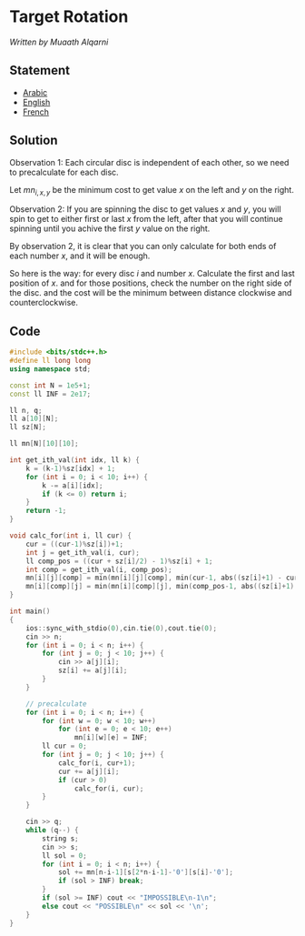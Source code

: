 # Target Rotation
*Written by Muaath Alqarni*
## Statement
- [Arabic](https://naoi2025.algerianoi.com/statements/target%20(ar_DZ).pdf)
- [English](https://naoi2025.algerianoi.com/statements/target%20(en).pdf)
- [French](https://naoi2025.algerianoi.com/statements/target%20(fr).pdf)

## Solution
Observation 1: Each circular disc is independent of each other, so we need to precalculate for each disc.

Let $mn_{i,x,y}$ be the minimum cost to get value $x$ on the left and $y$ on the right.

Observation 2: If you are spinning the disc to get values $x$ and $y$, you will spin to get to either first or last $x$ from the left, after that you will continue spinning until you achive the first $y$ value on the right.

By observation 2, it is clear that you can only calculate for both ends of each number $x$, and it will be enough.

So here is the way: for every disc $i$ and number $x$. Calculate the first and last position of $x$. and for those positions, check the number on the right side of the disc. and the cost will be the minimum between distance clockwise and counterclockwise.

## Code
```c++
#include <bits/stdc++.h>
#define ll long long
using namespace std;

const int N = 1e5+1;
const ll INF = 2e17;

ll n, q;
ll a[10][N];
ll sz[N];

ll mn[N][10][10];

int get_ith_val(int idx, ll k) {
    k = (k-1)%sz[idx] + 1;
    for (int i = 0; i < 10; i++) {
        k -= a[i][idx];
        if (k <= 0) return i;
    }
    return -1;
}

void calc_for(int i, ll cur) {
    cur = ((cur-1)%sz[i])+1;
    int j = get_ith_val(i, cur);
    ll comp_pos = ((cur + sz[i]/2) - 1)%sz[i] + 1;
    int comp = get_ith_val(i, comp_pos);
    mn[i][j][comp] = min(mn[i][j][comp], min(cur-1, abs((sz[i]+1) - cur)));
    mn[i][comp][j] = min(mn[i][comp][j], min(comp_pos-1, abs((sz[i]+1) - comp_pos)));
}

int main()
{
    ios::sync_with_stdio(0),cin.tie(0),cout.tie(0);
    cin >> n;
    for (int i = 0; i < n; i++) {
        for (int j = 0; j < 10; j++) {
            cin >> a[j][i];
            sz[i] += a[j][i];
        }
    }

    // precalculate
    for (int i = 0; i < n; i++) {
        for (int w = 0; w < 10; w++)
            for (int e = 0; e < 10; e++)
                mn[i][w][e] = INF;
        ll cur = 0;
        for (int j = 0; j < 10; j++) {
            calc_for(i, cur+1);
            cur += a[j][i];
            if (cur > 0)
                calc_for(i, cur);
        }
    }

    cin >> q;
    while (q--) {
        string s;
        cin >> s;
        ll sol = 0;
        for (int i = 0; i < n; i++) {
            sol += mn[n-i-1][s[2*n-i-1]-'0'][s[i]-'0'];
            if (sol > INF) break;
        }
        if (sol >= INF) cout << "IMPOSSIBLE\n-1\n";
        else cout << "POSSIBLE\n" << sol << '\n';
    }
}
```
